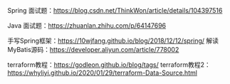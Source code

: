 Spring 面试题：https://blog.csdn.net/ThinkWon/article/details/104397516

Java 面试题：https://zhuanlan.zhihu.com/p/64147696

手写Spring框架：https://10wjfang.github.io/blog/2018/12/12/spring/
解读MyBatis源码：https://developer.aliyun.com/article/778002


terraform教程：https://godleon.github.io/blog/tags/
terraform教程2：https://whyliyi.github.io/2020/01/29/terraform-Data-Source.html
